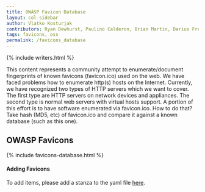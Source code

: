 ```yaml
---
title: OWASP Favicon Database
layout: col-sidebar
author: Vlatko Kosturjak
contributors: Ryan Dewhurst, Paulino Calderon, Brian Martin, Darius Freamon, Nikhil Raj
tags: favicons, oss
permalink: /favicons_database
---
```


{% include writers.html %}

This content represents a community attempt to enumerate/document fingerprints of known favicons (favicon.ico) used on the web. We have faced problems how to enumerate http(s) hosts on the Internet. Currently, we have recognized two types of HTTP servers which we want to cover. The first type are HTTP servers on network devices and appliances. The second type is normal web servers with virtual hosts support. A portion of this effort is to have software enumerated via favicon.ico. How to do that? Take hash (MD5, etc) of favicon.ico and compare it against a known database (such as this one).

## OWASP Favicons

{% include favicons-database.html %}

#### Adding Favicons

To add items, please add a stanza to the yaml file [here](https://github.com/OWASP/www-community/blob/master/_data/favicons-database.yml).
